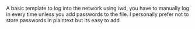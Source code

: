 A basic template to log into the network using iwd, you have to manually log in every time unless you add passwords to the file. I personally prefer not to store passwords in plaintext but its easy to add
